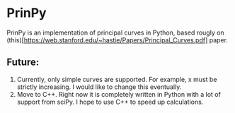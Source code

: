 # PrinPy

PrinPy is an implementation of principal curves in Python, based rougly on (this)[https://web.stanford.edu/~hastie/Papers/Principal_Curves.pdf] paper. 

## Future:
1. Currently, only simple curves are supported. For example, x must be strictly increasing. I would like to change this eventually.
2. Move to C++. Right now it is completely written in Python with a lot of support from sciPy. I hope to use C++ to speed up calculations.
